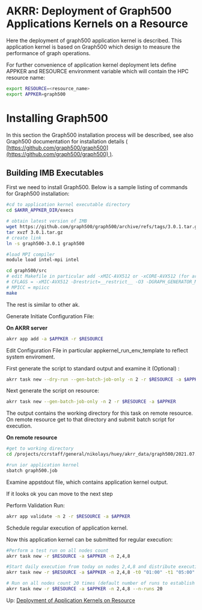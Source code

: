 # AKRR: Deployment of Graph500 Applications Kernels on a Resource

Here the deployment of graph500 application kernel is described. This application 
kernel is based on Graph500 which design to measure the performance of graph operations.

For further convenience of application kernel deployment lets define APPKER and RESOURCE environment 
variable which will contain the HPC resource name:

```bash
export RESOURCE=<resource_name>
export APPKER=graph500
```

# Installing Graph500

In this section the Graph500 installation process will be described, see also Graph500 documentation for 
installation details ( 
[https://github.com/graph500/graph500](https://github.com/graph500/graph500) ).

## Building IMB Executables

First we need to install Graph500. Below is a sample listing of commands for Graph500 installation:

```bash
#cd to application kernel executable directory
cd $AKRR_APPKER_DIR/execs

# obtain latest version of IMB
wget https://github.com/graph500/graph500/archive/refs/tags/3.0.1.tar.gz
tar xvzf 3.0.1.tar.gz
# create link 
ln -s graph500-3.0.1 graph500

#load MPI compiler
module load intel-mpi intel

cd graph500/src
# edit Makefile in particular add -xMIC-AVX512 or -xCORE-AVX512 (for arch. opt.) and MPICC = mpiicc:
# CFLAGS = -xMIC-AVX512 -Drestrict=__restrict__ -O3 -DGRAPH_GENERATOR_MPI -DREUSE_CSR_FOR_VALIDATION -I../aml
# MPICC = mpiicc
make
```

The rest is similar to other ak.

Generate Initiate Configuration File:

**On AKRR server**
```bash
akrr app add -a $APPKER -r $RESOURCE
```

Edit Configuration File in particular appkernel_run_env_template to reflect system enviroment.

First generate the script to standard output and examine it (Optional) :

```bash
akrr task new --dry-run --gen-batch-job-only -n 2 -r $RESOURCE -a $APPKER
```

Next generate the script on resource:

```bash
akrr task new --gen-batch-job-only -n 2 -r $RESOURCE -a $APPKER
```

The output contains the working directory for this task on remote resource. On remote resource get 
to that directory and submit batch script for execution.

**On remote resource**
```bash
#get to working directory
cd /projects/ccrstaff/general/nikolays/huey/akrr_data/graph500/2021.07.22.18.55.05.595133

#run ior application kernel
sbatch graph500.job
```

Examine appstdout file, which contains application kernel output.

If it looks ok you can move to the next step

Perform Validation Run:
```bash
akrr app validate -n 2 -r $RESOURCE -a $APPKER 
```
Schedule regular execution of application kernel.

Now this application kernel can be submitted for regular execution:

```bash
#Perform a test run on all nodes count
akrr task new -r $RESOURCE -a $APPKER -n 2,4,8

#Start daily execution from today on nodes 2,4,8 and distribute execution time between 1:00 and 5:00
akrr task new -r $RESOURCE -a $APPKER -n 2,4,8 -t0 "01:00" -t1 "05:00" -p 1

# Run on all nodes count 20 times (default number of runs to establish baseline)
akrr task new -r $RESOURCE -a $APPKER -n 2,4,8 --n-runs 20
```

Up: [Deployment of Application Kernels on Resource](AKRR_Deployment_of_Application_Kernel_on_Resource.md)
